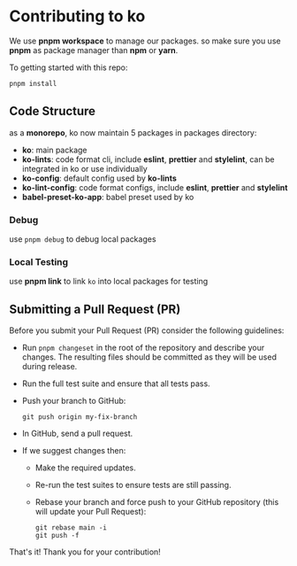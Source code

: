 # Contributing to ko

We use **pnpm workspace** to manage our packages. so make sure you use **pnpm** as package manager than **npm** or **yarn**.

To getting started with this repo:

``` bash
pnpm install
```

## Code Structure

as a **monorepo**, ko now maintain 5 packages in packages directory:

* **ko**: main package
* **ko-lints**: code format cli, include **eslint**, **prettier** and **stylelint**, can be integrated in ko or use individually
* **ko-config**: default config used by **ko-lints**
* **ko-lint-config**: code format configs, include **eslint**, **prettier** and **stylelint**
* **babel-preset-ko-app**: babel preset used by ko
### Debug

use `pnpm debug` to debug local packages

### Local Testing

use **pnpm link** to link `ko` into local packages for testing

## Submitting a Pull Request (PR)

Before you submit your Pull Request (PR) consider the following guidelines:
- Run `pnpm changeset` in the root of the repository and describe your changes. The resulting files should be committed as they will be used during release.
- Run the full test suite and ensure that all tests pass.
- Push your branch to GitHub:

  ```shell
  git push origin my-fix-branch
  ```

- In GitHub, send a pull request.
- If we suggest changes then:

  - Make the required updates.
  - Re-run the test suites to ensure tests are still passing.
  - Rebase your branch and force push to your GitHub repository (this will update your Pull Request):

    ```shell
    git rebase main -i
    git push -f
    ```

That's it! Thank you for your contribution!
